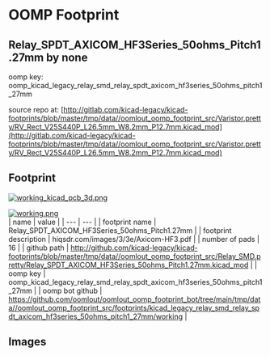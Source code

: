# OOMP Footprint  
## Relay_SPDT_AXICOM_HF3Series_50ohms_Pitch1.27mm  by none  
  
oomp key: oomp_kicad_legacy_relay_smd_relay_spdt_axicom_hf3series_50ohms_pitch1_27mm  
  
source repo at: [http://gitlab.com/kicad-legacy/kicad-footprints/blob/master/tmp/data//oomlout_oomp_footprint_src/Varistor.pretty/RV_Rect_V25S440P_L26.5mm_W8.2mm_P12.7mm.kicad_mod](http://gitlab.com/kicad-legacy/kicad-footprints/blob/master/tmp/data//oomlout_oomp_footprint_src/Varistor.pretty/RV_Rect_V25S440P_L26.5mm_W8.2mm_P12.7mm.kicad_mod)  
## Footprint  
  
[![working_kicad_pcb_3d.png](working_kicad_pcb_3d_600.png)](working_kicad_pcb_3d.png)  
  
[![working.png](working_600.png)](working.png)  
| name | value | 
| --- | --- | 
| footprint name | Relay_SPDT_AXICOM_HF3Series_50ohms_Pitch1.27mm | 
| footprint description | hiqsdr.com/images/3/3e/Axicom-HF3.pdf | 
| number of pads | 16 | 
| github path | http://github.com/kicad-legacy/kicad-footprints/blob/master/tmp/data//oomlout_oomp_footprint_src/Relay_SMD.pretty/Relay_SPDT_AXICOM_HF3Series_50ohms_Pitch1.27mm.kicad_mod | 
| oomp key | oomp_kicad_legacy_relay_smd_relay_spdt_axicom_hf3series_50ohms_pitch1_27mm | 
| oomp bot github | https://github.com/oomlout/oomlout_oomp_footprint_bot/tree/main/tmp/data//oomlout_oomp_footprint_src/footprints/kicad_legacy_relay_smd_relay_spdt_axicom_hf3series_50ohms_pitch1_27mm/working | 
## Images  
